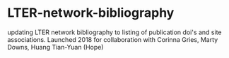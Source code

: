 # LTER-network-bibliography
updating LTER network bibliography to listing of publication doi's and site associations. Launched 2018 for collaboration with Corinna Gries, Marty Downs, Huang Tian-Yuan (Hope)
